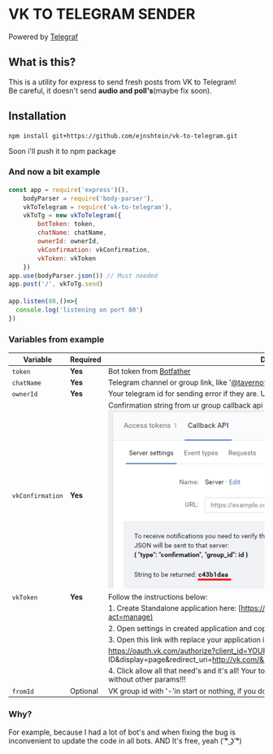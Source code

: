 # VK TO TELEGRAM SENDER
Powered by [Telegraf](https://github.com/telegraf/telegraf)  
## What is this?  
This is a utility for express to send fresh posts from VK to Telegram!  
Be careful, it doesn't send **audio and poll's**(maybe fix soon).
## Installation
    npm install git+https://github.com/ejnshtein/vk-to-telegram.git
Soon i'll push it to npm package
### And now a bit example
```js
const app = require('express')(),
    bodyParser = require('body-parser'),
    vkToTelegram = require('vk-to-telegram'),
    vkToTg = new vkToTelegram({
        botToken: token,
        chatName: chatName,
        ownerId: ownerId,
        vkConfirmation: vkConfirmation,
        vkToken: vkToken
    })
app.use(bodyParser.json()) // Must needed
app.post('/', vkToTg.send)

app.listen(80,()=>{
  console.log('listening on port 80')
})  
```
### Variables from example
| Variable | Required | Description |
| - |-| - |
| `token` | **Yes** | Bot token from [Botfather](https://t.me/botfather)    |
| `chatName` | **Yes**  | Telegram channel or group link, like '[@tavernofheroes](https://t.me/tavernofoverwatchnews)' but without @!!!  |
| `ownerId`|**Yes** | Your telegram id for sending error if they are. U can get know it from [@getidsbot](https://t.me/getidsbot) |
| `vkConfirmation` | **Yes** | Confirmation string from ur group callback api server: ![](docs/vkcallback.png)  |
| `vkToken` | **Yes** | Follow the instructions below:|
|||1. Create Standalone application here: [https://vk.com/apps?act=manage](https://vk.com/apps?act=manage) |
|||2. Open settings in created application and copy application id |
|||3. Open this link with replace your application id: |
|||https://oauth.vk.com/authorize?client_id=YOUR APPLICATION ID&display=page&redirect_uri=http://vk.com/&scope=offline,video,docs&response_type=code&v=5.73|
|||4. Click allow all that need's and it's all! Your token is in query url, do not copy all link, only token without other params!!!  |
|`fromId` | Optional | VK group id with '-'in start or nothing, if you don't need check. |

### Why?

For example, because I had a lot of bot's and when fixing the bug is inconvenient to update the code in all bots.
AND
It's free, yeah ( ͡° ͜ʖ ͡°)
